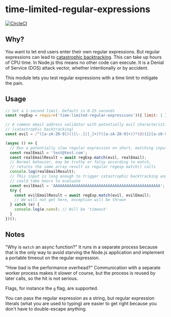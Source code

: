 # time-limited-regular-expressions

[![CircleCI](https://circleci.com/gh/apostrophecms/time-limited-regular-expressions/tree/main.svg?style=svg)](https://circleci.com/gh/apostrophecms/time-limited-regular-expressions/tree/main)

## Why?

You want to let end users enter their own regular expressions. But regular expressions can lead to [catastrophic backtracking](https://medium.com/@nitinpatel_20236/what-are-evil-regexes-7b21058c747e). This can take up hours of CPU time. In Node.js this means no other code can execute. It is a Denial of Service (DOS) attack vector, whether intentionally or by accident.

This module lets you test regular expressions with a time limit to mitigate the pain.

## Usage

```javascript
// Set a 1-second limit. Default is 0.25 seconds
const regExp = require('time-limited-regular-expressions')({ limit: 1 });

// A common email address validator with potentially evil characteristics
// (catastrophic backtracking)
const evil = /^([a-zA-Z0-9])(([\-.]|[_]+)?([a-zA-Z0-9]+))*(@){1}[a-z0-9]+[.]{1}(([a-z]{2,3})|([a-z]{2,3}[.]{1}[a-z]{2,3}))$/;

(async () => {
  // Run a potentially slow regular expression on short, matching input
  const realEmail = 'test@test.com';
  const realEmailResult = await regExp.match(evil, realEmail);
  // Normal behavior, may be truthy or falsy according to match,
  // returns the same array result as regular regexp match() calls
  console.log(realEmailResult);
  // This input is long enough to trigger catastrophic backtracking and
  // could take hours to evaluate
  const evilEmail = 'AAAAAAAAAAAAAAAAAAAAAAAAAAAAAAAAAAAAAAAAAAAAAAA';
  try {
    const evilEmailResult = await regExp.match(evil, evilEmail);
    // We will not get here, exception will be thrown
  } catch (e) {
    console.log(e.name); // Will be 'timeout'
  }
})();
```

## Notes

"Why is `match` an async function?" It runs in a separate process because that is the only way to avoid starving the Node.js application and implement a portable timeout on the regular expression.

"How bad is the performance overhead?" Communication with a separate worker process makes it slower of course, but the process is reused by later calls, so the hit is not serious.

Flags, for instance the `g` flag, are supported.

You can pass the regular expression as a string, but regular expression literals (what you are used to typing) are easier to get right because you don't have to double-escape anything.
